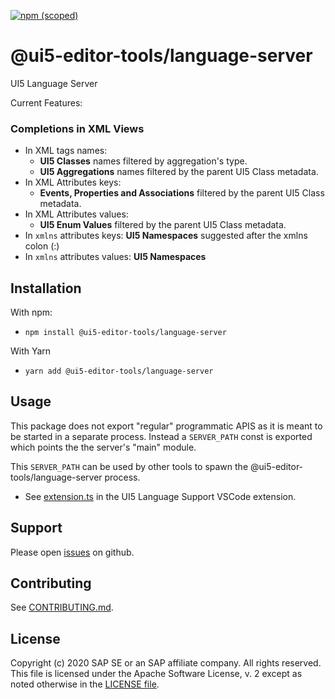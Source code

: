 [![npm (scoped)](https://img.shields.io/npm/v/@ui5-editor-tools/language-server.svg)](https://www.npmjs.com/package/@ui5-editor-tools/language-server)

# @ui5-editor-tools/language-server

UI5 Language Server

Current Features:

### Completions in XML Views

- In XML tags names:
  - **UI5 Classes** names filtered by aggregation's type.
  - **UI5 Aggregations** names filtered by the parent UI5 Class metadata.
- In XML Attributes keys:
  - **Events, Properties and Associations** filtered by the parent UI5 Class metadata.
- In XML Attributes values:
  - **UI5 Enum Values** filtered by the parent UI5 Class metadata.
- In `xmlns` attributes keys:
  **UI5 Namespaces** suggested after the xmlns colon (\:)
- In `xmlns` attributes values:
  **UI5 Namespaces**

## Installation

With npm:

- `npm install @ui5-editor-tools/language-server`

With Yarn

- `yarn add @ui5-editor-tools/language-server`

## Usage

This package does not export "regular" programmatic APIS as it is meant to be started in a separate process.
Instead a `SERVER_PATH` const is exported which points the the server's "main" module.

This `SERVER_PATH` can be used by other tools to spawn the @ui5-editor-tools/language-server process.

- See [extension.ts](../vscode-ui5-language-support/src/extension.ts) in the UI5 Language Support VSCode extension.

## Support

Please open [issues](https://github.com/SAP/ui5-editor-tools/issues) on github.

## Contributing

See [CONTRIBUTING.md](./CONTRIBUTING.md).

## License

Copyright (c) 2020 SAP SE or an SAP affiliate company. All rights reserved.
This file is licensed under the Apache Software License, v. 2 except as noted otherwise in the [LICENSE file](../../LICENSE).
